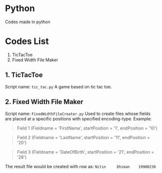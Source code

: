 # Python
Codes made in python


# Codes List
1. TicTacToe
2. Fixed Width File Maker

## 1. TicTacToe
  Script name: `tic_tac.py`
  A game based on tic tac toe.
  

## 2. Fixed Width File Maker
  Script name: `FixedWidthFileCreater.py`
  Used to create files whose fields are placed at a specific positions with specified encoding-type.
  Example:
  > Field 1 (Fieldname = 'FirstName', startPosition = '1', endPosition = '10')
  
  > Field 2 (Fieldname = 'LastName', startPosition = '11', endPosition = '20')
  
  > Field 3 (Fieldname = 'DateOfBirth', startPosition = '21', endPosition = '28')
  
  The result file would be created with row as:
  `Nitin     Dhiman    19900230`
  
  
